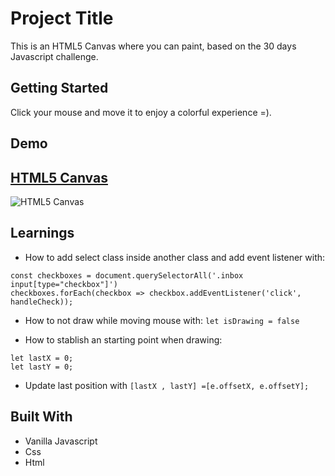 # Project Title

This is an HTML5 Canvas where you can paint, based on the 30 days Javascript challenge.

## Getting Started

Click your mouse and move it to enjoy a colorful experience =).

## Demo

## [HTML5 Canvas](https://danielgarciaguillen.github.io/html5canvas/)
![HTML5 Canvas](/image/html5canvas.jpg?raw=true "CssClock")


## Learnings

* How to add select class inside another class and add event listener with:

```
const checkboxes = document.querySelectorAll('.inbox input[type="checkbox"]')
checkboxes.forEach(checkbox => checkbox.addEventListener('click', handleCheck));
```
* How to not draw while moving mouse with:
`let isDrawing = false`

* How to stablish an starting point when drawing:
```
let lastX = 0;
let lastY = 0;
```
* Update last position with `[lastX , lastY] =[e.offsetX, e.offsetY];`

## Built With

* Vanilla Javascript
* Css
* Html
